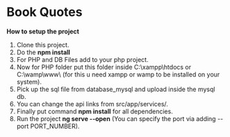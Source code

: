 # Book Quotes

<b>How to setup the project</b>

1. Clone this project.
2. Do the <b>npm install</b>
3. For PHP and DB Files add to your php project.
4. Now for PHP folder put this folder inside C:\xampp\htdocs or C:\wamp\www\ (for this u need xampp or wamp to be installed on your system).
5. Pick up the sql file from database_mysql and upload inside the mysql db.
6. You can change the api links from src/app/services/.
7. Finally put command <b>npm install</b> for all dependencies.
8. Run the project <b>ng serve --open</b> (You can specify the port via adding --port PORT_NUMBER).

